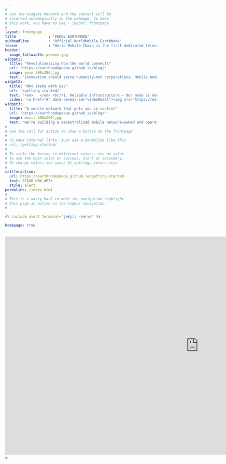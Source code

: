 ```yaml
---
#
# Use the widgets beneath and the content will be
# inserted automagically in the webpage. To make
# this work, you have to use › layout: frontpage
#
layout: frontpage
title               : "PEKOE EARTHNODE"
subheadline         : "Official WorldMobile EarthNode"
teaser              : "World Mobile Chain is the first dedicated telecoms blockchain. An EVM-compatible Layer 3, built on Base, enabling fast, secure and affordable transactions, with easy-to-deploy decentralized applications."
header:
  image_fullwidth: pekoex.jpg
widget1:
  title: "Revolutionizing how the world connects"
  url: 'https://earthnodepekoe.github.io/blog/'
  image: puny 300x200.jpg
  text: 'Innovation should serve humanity—not corporations. Mobile networks are essential in today’s world, yet we’ve surrendered control to Big Wireless, which profits from our data while leaving half the world disconnected and many major cities with unreliable coverage. The digital world is evolving, but mobile networks remain stuck in the past. You’re paying more for less, with limited coverage and your personal data being treated like a commodity. Privacy is a right, not a privilege. Enough is enough. It’s time for a mobile network that works for you, not against you.'
widget2:
  title: "Why stake with us?"
  url: '/getting-started/'
  text: '<em>   </em> <br/>1. Reliable Infrastructure – Our node is monitored 24/7 to ensure uptime and efficiency.<br/>2. Decentralization First – We uphold the true spirit of blockchain, contributing to a robust and distributed World Mobile ecosystem.<br/>3. Impact Staking – Your rewards fuel real-world change by connecting tea-growing communities to the future.<br/>4. Transparency & Community Focused – Regular updates, governance participation, and an open communication policy.'
  video: '<a href="#" data-reveal-id="videoModal"><img src="https://earthnodepekoe.github.io/images/cap video 300x200.jpg" width="302" height="182" alt=""/></a>'
widget3:
  title: "A mobile network that puts you in control"
  url: 'https://earthnodepekoe.github.io/blog/'
  image: movil 300x200.jpg
  text: 'We’re building a decentralized mobile network—owned and operated by the people, for the people, everywhere. From bustling cities to the most remote corners of the world, we’re connecting everyone, ensuring no one is left behind. This is connectivity on your terms. Join the movement and reclaim power over your mobile experience. Imagine a mobile network that delivers reliable connectivity everywhere, a network that rewards you for participating and gives you power over your privacy and data.'
#
# Use the call for action to show a button on the frontpage
#
# To make internal links, just use a permalink like this
# url: /getting-started/
#
# To style the button in different colors, use no value
# to use the main color or success, alert or secondary.
# To change colors see sass/_01_settings_colors.scss
#
callforaction:
  url: https://earthnodepekoe.github.io/getting-started
  text: STAKE NOW WMTx
  style: alert
permalink: /index.html
#
# This is a nasty hack to make the navigation highlight
# this page as active in the topbar navigation
#

{% include alert terminal='jekyll -serve' %}

homepage: true
---
```


<div id="videoModal" class="reveal-modal large" data-reveal="">
  <div class="flex-video widescreen vimeo" style="display: block;">
    <iframe width="1280" height="720" src="https://www.youtube.com/embed/xjF5iXcAaSY?feature=shared" frameborder="0" allowfullscreen></iframe>
  </div>
  <a class="close-reveal-modal">&#215;</a>
</div>
